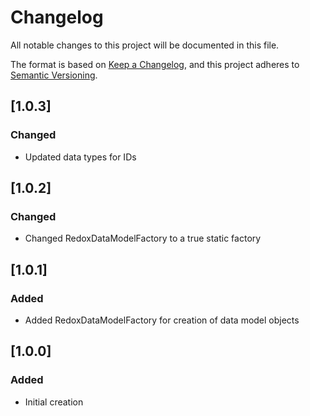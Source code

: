 # Changelog

All notable changes to this project will be documented in this file.

The format is based on [Keep a Changelog](https://keepachangelog.com/en/1.0.0/),
and this project adheres to [Semantic Versioning](https://semver.org/spec/v2.0.0.html).

## [1.0.3]

### Changed

- Updated data types for IDs 

## [1.0.2]

### Changed

- Changed RedoxDataModelFactory to a true static factory

## [1.0.1]

### Added

- Added RedoxDataModelFactory for creation of data model objects

## [1.0.0] 

### Added

- Initial creation
